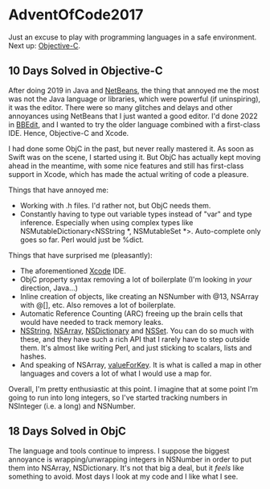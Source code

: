 # AdventOfCode2017
 
Just an excuse to play with programming languages in a safe environment. Next up: [Objective-C](https://en.wikipedia.org/wiki/Objective-C).

## 10 Days Solved in Objective-C

After doing 2019 in Java and [NetBeans](https://netbeans.apache.org), the thing that annoyed me the most was not the Java language or libraries, which were powerful (if uninspiring), it was the editor. There were so many glitches and delays and other annoyances using NetBeans that I just wanted a good editor. I'd done 2022 in [BBEdit](https://www.barebones.com/products/bbedit/), and I wanted to try the older language combined with a first-class IDE. Hence, Objective-C and Xcode.

I had done some ObjC in the past, but never really mastered it. As soon as Swift was on the scene, I started using it. But ObjC has actually kept moving ahead in the meantime, with some nice features and still has first-class support in Xcode, which has made the actual writing of code a pleasure.

Things that have annoyed me:
- Working with .h files. I'd rather not, but ObjC needs them.
- Constantly having to type out variable types instead of "var" and type inference. Especially when using complex types like NSMutableDictionary<NSString *, NSMutableSet *>. Auto-complete only goes so far. Perl would just be %dict.

Things that have surprised me (pleasantly):
- The aforementioned [Xcode](https://developer.apple.com/xcode/) IDE.
- ObjC property syntax removing a lot of boilerplate (I'm looking in *your* direction, Java...)
- Inline creation of objects, like creating an NSNumber with @13, NSArray with @[], etc. Also removes a lot of boilerplate.
- Automatic Reference Counting (ARC) freeing up the brain cells that would have needed to track memory leaks.
- [NSString](https://developer.apple.com/documentation/foundation/nsstring), [NSArray](https://developer.apple.com/documentation/foundation/nsarray), [NSDictionary](https://developer.apple.com/documentation/foundation/nsdictionary) and [NSSet](https://developer.apple.com/documentation/foundation/nsset). You can do so much with these, and they have such a rich API that I rarely have to step outside them. It's almost like writing Perl, and just sticking to scalars, lists and hashes.
- And speaking of NSArray, [valueForKey](https://developer.apple.com/documentation/foundation/nsarray/1412219-valueforkey). It is what is called a map in other languages and covers a lot of what I would use a map for.

Overall, I'm pretty enthusiastic at this point. I imagine that at some point I'm going to run into long integers, so I've started tracking numbers in NSInteger (i.e. a long) and NSNumber.

## 18 Days Solved in ObjC

The language and tools continue to impress. I suppose the biggest annoyance is wrapping/unwrapping integers in NSNumber in order to put them into NSArray, NSDictionary. It's not that big a deal, but it *feels* like something to avoid. Most days I look at my code and I like what I see.
